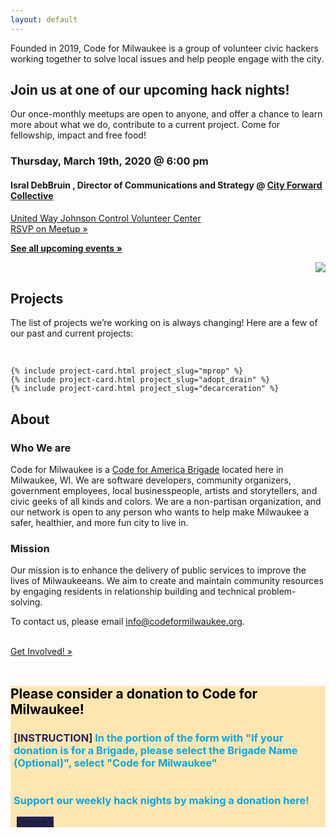 ```yaml
---
layout: default
---
```

<div class="usa-grid-wide">
    <div id="hero-image" class="usa-width-one-whole">
        <div id="hero-header-text" class="usa-width-two-thirds">
            <div id="hero-p">
                <p>Founded in 2019, Code for Milwaukee is a group of volunteer civic hackers working together to solve local issues and help people engage with the city.</p>
            </div>
        </div>
    </div>
</div>

<div class="usa-grid">
  <div class="usa-width-three-fourths usa-section">
      <h2 id="project-nights">Join us at one of our upcoming hack nights!</h2>
      <p>Our once-monthly meetups are open to anyone, and offer a chance to learn more about what we do, contribute to a current project. Come for fellowship, impact and free food!</p>
  </div>
  <div class="usa-width-one-half">
    <h3>Thursday, March 19th, 2020 @ 6:00 pm</h3>
    <h4> Isral DebBruin , Director of Communications and Strategy @ <a href='https://www.cityforwardcollective.org/'>City Forward Collective</a></h4>
    <!-- <h4> Speakers TBD</h4> -->
    <p><span><a href='https://www.google.com/maps/place/United+Way+of+Greater+Milwaukee+%26+Waukesha+County/@43.0529798,-87.9131512,15z/data=!4m2!3m1!1s0x0:0xa0517ad8825ebf6a?sa=X&ved=2ahUKEwi6j8SB7-fnAhULTd8KHeyxCy4Q_BIwCnoECB0QCA'>United Way Johnson Control Volunteer Center</a></span>
    <!-- <br>
      <a href='https://www.google.com/maps/search/?api=1&query=43.075850%2C-87.881260'>Bolton Hall</a> -->
    <br> 
    <a target="_blank" href="https://www.meetup.com/Code-for-Milwaukee/events/268788839/" class="usa-button">RSVP on Meetup »</a></p>
    <p><strong><a href="https://www.meetup.com/Code-for-Milwaukee/events/" target="_blank">See all upcoming events »</a></strong></p>

  </div>
  <div class="usa-width-one-half" style ='float:right;'>
    <img src="../assets/images/hack_night_1.jpg">
  </div>


  <div class="usa-width-one-whole usa-section">
    <div class="usa-width-one-whole">
        <br>
        <h2 id="projects">Projects</h2>
        <p>The list of projects we’re working on is always changing! Here are a few of our past and current projects:</p>
        <br>
    </div>


    {% include project-card.html project_slug="mprop" %}
    {% include project-card.html project_slug="adopt_drain" %}
    {% include project-card.html project_slug="decarceration" %}

  </div>


  <div class="usa-section">
    <div class="usa-width-one-whole">
      <h2 id="about">About</h2>
      <div class="usa-width-two-thirds">
         <h3>Who We are</h3>
        <p>Code for Milwaukee is a <a href="http://brigade.codeforamerica.org/">Code for America Brigade</a> located here in Milwaukee, WI. We are software developers, community organizers, government employees, local businesspeople, artists and storytellers, and civic geeks of all kinds and colors. We are a non-partisan organization, and our network is open to any person who wants to help make Milwaukee a safer, healthier, and more fun city to live in.</p>
         <h3> Mission </h3>
        <p>Our mission is to enhance the delivery of public services to improve the lives of Milwaukeeans. We aim to create and maintain community resources by engaging residents in relationship building and technical problem-solving.</p>
        <p>To contact us, please email <a href="mailto:info@codeformilwaukee.org">info@codeformilwaukee.org</a>.</p>
        <br>
                <a target="_blank" href="https://forms.gle/SpCTwWxsDdmsB6kj6" class="usa-button">Get Involved! »</a>
        <br>
        <br>
      </div>
    </div>
  </div>


  <div class = "usa-width-one-whole" style="background-color:#ffe6b1; margin-top,margin-bottom:2%;" >
          <h2 style="color:black;"> Please consider a donation to Code for Milwaukee!</h2>
          <h3 style="color:#00A8E9; padding-left:5px"> <span style ="color:#23235A" >[INSTRUCTION]</span> In the portion of the form with "If your donation is for a Brigade, please select the Brigade Name (Optional)", select "Code for Milwaukee"
            <br>
            <br>
            <br>
            Support our weekly hack nights by making a donation here!</h3>
          <a target="_blank" href="https://www.codeforamerica.org/donate" class="usa-button" style = "background-color:#23235A; margin-left: 2%; margin-bottom: 2%">Donate »</a>
  </div>
  <br>
  <br>
<div class="usa-grid-wide">
    <div class="usa-width-one-whole" align="center">
        <!-- <br>
        <button> Submit a Proposal </button> -->
    </div>
</div>
